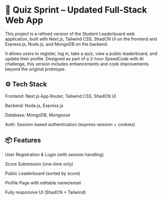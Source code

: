 # 🚀 Quiz Sprint – Updated Full-Stack Web App

This project is a refined version of the Student Leaderboard web application, built with Next.js, Tailwind CSS, ShadCN UI on the frontend and Express.js, Node.js, and MongoDB on the backend.

It allows users to register, log in, take a quiz, view a public leaderboard, and update their profile. Designed as part of a 2-hour SpeedCode with AI challenge, this version includes enhancements and code improvements beyond the original prototype.

## ⚙️ Tech Stack

Frontend: Next.js App Router, Tailwind CSS, ShadCN UI

Backend: Node.js, Express.js

Database: MongoDB, Mongoose

Auth: Session-based authentication (express-session + cookies)

## 📦 Features

User Registration & Login (with session handling)

Score Submission (one-time only)

Public Leaderboard (sorted by score)

Profile Page with editable name/email

Fully responsive UI (ShadCN + Tailwind)
